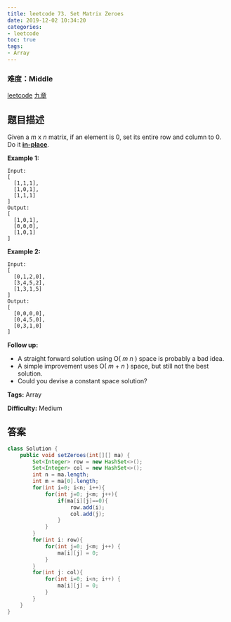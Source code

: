 ```yaml
---
title: leetcode 73. Set Matrix Zeroes
date: 2019-12-02 10:34:20
categories:
- leetcode
toc: true
tags:
- Array
---
```

### 难度：Middle

<a href="https://leetcode.com/problems/set-matrix-zeroes/">leetcode</a>
<a href="https://www.jiuzhang.com/solution/set-matrix-zeroes/">九章</a>
## 题目描述
Given a _m_ x _n_ matrix, if an element is 0, set its entire row and column to
0. Do it [**in-place**](https://en.wikipedia.org/wiki/In-place_algorithm).

**Example 1:**
        
    Input: 
    [
      [1,1,1],
      [1,0,1],
      [1,1,1]
    ]
    Output: 
    [
      [1,0,1],
      [0,0,0],
      [1,0,1]
    ]
    

**Example 2:**
        
    Input: 
    [
      [0,1,2,0],
      [3,4,5,2],
      [1,3,1,5]
    ]
    Output: 
    [
      [0,0,0,0],
      [0,4,5,0],
      [0,3,1,0]
    ]
    

**Follow up:**

  * A straight forward solution using O( _m_ _n_ ) space is probably a bad idea.
  * A simple improvement uses O( _m_ \+ _n_ ) space, but still not the best solution.
  * Could you devise a constant space solution?


**Tags:** Array

**Difficulty:** Medium
## 答案
<!--more-->
```java
class Solution {
    public void setZeroes(int[][] ma) {
        Set<Integer> row = new HashSet<>();
        Set<Integer> col = new HashSet<>();
        int n = ma.length;
        int m = ma[0].length;
        for(int i=0; i<n; i++){
            for(int j=0; j<m; j++){
                if(ma[i][j]==0){
                    row.add(i);
                    col.add(j);
                }
            }
        }
        for(int i: row){
            for(int j=0; j<m; j++) {
                ma[i][j] = 0;
            }
        }
        for(int j: col){
            for(int i=0; i<n; i++) {
                ma[i][j] = 0;
            }
        }
    }
}
```
